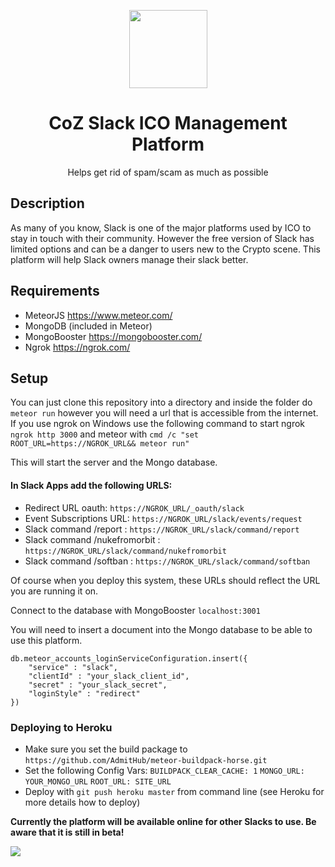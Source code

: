 <p align="center">
  <img 
    src="http://res.cloudinary.com/vidsy/image/upload/v1503160820/CoZ_Icon_DARKBLUE_200x178px_oq0gxm.png" 
    width="125px"
  >
</p>

<h1 align="center">CoZ Slack ICO Management Platform
</h1>

<p align="center">
  Helps get rid of spam/scam as much as possible

</p>

## Description
As many of you know, Slack is one of the major platforms used by ICO to stay in touch with their community. However the free version of Slack has limited options and can be a danger to users new to the Crypto scene. This platform will help Slack owners manage their slack better.

## Requirements
- MeteorJS https://www.meteor.com/
- MongoDB (included in Meteor)
- MongoBooster https://mongobooster.com/
- Ngrok https://ngrok.com/

## Setup
You can just clone this repository into a directory and inside the folder do `meteor run` however you will need a url that is accessible from the internet.
If you use ngrok on Windows use the following command to start ngrok `ngrok http 3000`
and meteor with `cmd /c "set ROOT_URL=https://NGROK_URL&& meteor run"`

This will start the server and the Mongo database.

#### In Slack Apps add the following URLS:
- Redirect URL oauth: `https://NGROK_URL/_oauth/slack`
- Event Subscriptions URL: `https://NGROK_URL/slack/events/request`
- Slack command /report : `https://NGROK_URL/slack/command/report`
- Slack command /nukefromorbit : `https://NGROK_URL/slack/command/nukefromorbit`
- Slack command /softban : `https://NGROK_URL/slack/command/softban`

Of course when you deploy this system, these URLs should reflect the URL you are running it on.

Connect to the database with MongoBooster `localhost:3001`

You will need to insert a document into the Mongo database to be able to use this platform.

```
db.meteor_accounts_loginServiceConfiguration.insert({
	"service" : "slack",
	"clientId" : "your_slack_client_id",
	"secret" : "your_slack_secret",
	"loginStyle" : "redirect"
})
```

### Deploying to Heroku
- Make sure you set the build package to `https://github.com/AdmitHub/meteor-buildpack-horse.git`
- Set the following Config Vars: `BUILDPACK_CLEAR_CACHE: 1` `MONGO_URL: YOUR_MONGO_URL` `ROOT_URL: SITE_URL`
- Deploy with `git push heroku master` from command line (see Heroku for more details how to deploy)

**Currently the platform will be available online for other Slacks to use. Be aware that it is still in beta!**

<img src="https://github.com/CityOfZion/coz-slack-ico-management-platform/blob/master/screenshot-settings.png">